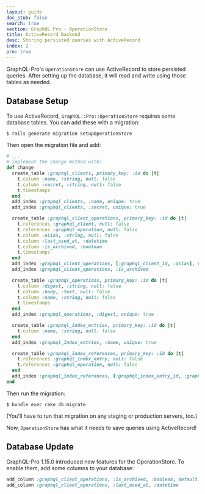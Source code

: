 ```yaml
---
layout: guide
doc_stub: false
search: true
section: GraphQL Pro - OperationStore
title: ActiveRecord Backend
desc: Storing persisted queries with ActiveRecord
index: 2
pro: true
---
```


GraphQL-Pro's `OperationStore` can use ActiveRecord to store persisted queries. After setting up the database, it will read and write using those tables as needed.

## Database Setup

To use ActiveRecord, `GraphQL::Pro::OperationStore` requires some database tables. You can add these with a migration:

```bash
$ rails generate migration SetupOperationStore
```

Then open the migration file and add:

```ruby
# ...
# implement the change method with:
def change
  create_table :graphql_clients, primary_key: :id do |t|
    t.column :name, :string, null: false
    t.column :secret, :string, null: false
    t.timestamps
  end
  add_index :graphql_clients, :name, unique: true
  add_index :graphql_clients, :secret, unique: true

  create_table :graphql_client_operations, primary_key: :id do |t|
    t.references :graphql_client, null: false
    t.references :graphql_operation, null: false
    t.column :alias, :string, null: false
    t.column :last_used_at, :datetime
    t.column :is_archived, :boolean
    t.timestamps
  end
  add_index :graphql_client_operations, [:graphql_client_id, :alias], unique: true, name: "graphql_client_operations_pairs"
  add_index :graphql_client_operations, :is_archived

  create_table :graphql_operations, primary_key: :id do |t|
    t.column :digest, :string, null: false
    t.column :body, :text, null: false
    t.column :name, :string, null: false
    t.timestamps
  end
  add_index :graphql_operations, :digest, unique: true

  create_table :graphql_index_entries, primary_key: :id do |t|
    t.column :name, :string, null: false
  end
  add_index :graphql_index_entries, :name, unique: true

  create_table :graphql_index_references, primary_key: :id do |t|
    t.references :graphql_index_entry, null: false
    t.references :graphql_operation, null: false
  end
  add_index :graphql_index_references, [:graphql_index_entry_id, :graphql_operation_id], unique: true, name: "graphql_index_reference_pairs"
end
```

Then run the migration:

```
$ bundle exec rake db:migrate
```

(You'll have to run that migration on any staging or production servers, too.)

Now, `OperationStore` has what it needs to save queries using ActiveRecord!

## Database Update

GraphQL-Pro 1.15.0 introduced new features for the OperationStore. To enable them, add some columns to your database:

```ruby
add_column :graphql_client_operations, :is_archived, :boolean, default: false
add_column :graphql_client_operations, :last_used_at, :datetime
```

